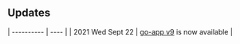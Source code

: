 ## Updates

| ---------- | ---- |
| 2021 Wed Sept 22 | [go-app v9](https://github.com/maxence-charriere/go-app/releases/tag/v9.0.0) is now available |
